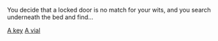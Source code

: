 You decide that a locked door is no match for your wits, and you search underneath the bed and find...  

[A key](../take-key)
[A vial](../take-vial)